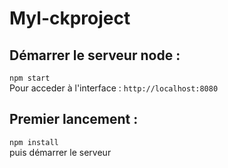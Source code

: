 # Myl-ckproject

## Démarrer le serveur node :
`npm start`
<br>
Pour acceder à l'interface : `http://localhost:8080`

## Premier lancement :
`npm install` 
<br>
puis démarrer le serveur
